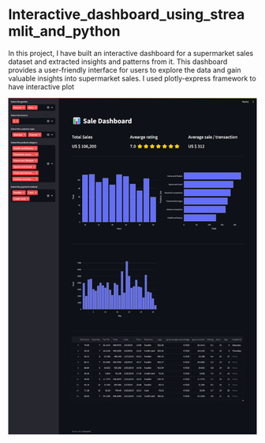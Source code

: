 # Interactive_dashboard_using_streamlit_and_python
In this project, I have built an interactive dashboard for a supermarket sales dataset and extracted insights and patterns from it. This dashboard provides a user-friendly interface for users to explore the data and gain valuable insights into supermarket sales. I used plotly-express framework to have interactive plot

![Dashboard](dashboard.png)

